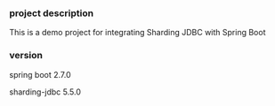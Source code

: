 ﻿### project description
This is a demo project for integrating Sharding JDBC with Spring Boot


### version
spring boot 2.7.0

sharding-jdbc 5.5.0